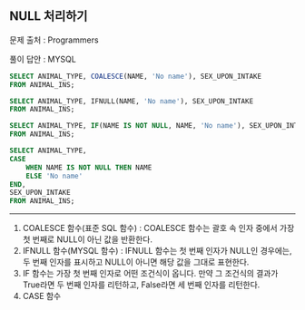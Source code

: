 ## NULL 처리하기
문제 출처 : Programmers  

풀이 답안 : MYSQL  

```sql
SELECT ANIMAL_TYPE, COALESCE(NAME, 'No name'), SEX_UPON_INTAKE
FROM ANIMAL_INS;
```
```sql
SELECT ANIMAL_TYPE, IFNULL(NAME, 'No name'), SEX_UPON_INTAKE
FROM ANIMAL_INS;
```
```sql
SELECT ANIMAL_TYPE, IF(NAME IS NOT NULL, NAME, 'No name'), SEX_UPON_INTAKE
FROM ANIMAL_INS;
```
```sql
SELECT ANIMAL_TYPE, 
CASE 
    WHEN NAME IS NOT NULL THEN NAME
    ELSE 'No name'
END,
SEX_UPON_INTAKE
FROM ANIMAL_INS;
```
---
1. COALESCE 함수(표준 SQL 함수) : COALESCE 함수는 괄호 속 인자 중에서 가장 첫 번째로 NULL이 아닌 값을 반환한다.
2. IFNULL 함수(MYSQL 함수) : IFNULL 함수는 첫 번째 인자가 NULL인 경우에는, 두 번째 인자를 표시하고 NULL이 아니면 해당 값을 그대로 표현한다.
3. IF 함수는 가장 첫 번째 인자로 어떤 조건식이 옵니다. 만약 그 조건식의 결과가 True라면 두 번째 인자를 리턴하고, False라면 세 번째 인자를 리턴한다.
4. CASE 함수
